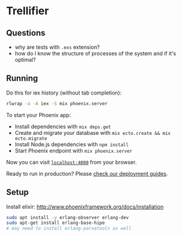 Trellifier
==========

Questions
---------
- why are tests with `.exs` extension?
- how do I know the structure of processes of the system and if it's optimal?

Running
-------
Do this for iex history (without tab completion):

```bash
rlwrap -a -A iex -S mix phoenix.server
```

To start your Phoenix app:

  * Install dependencies with `mix deps.get`
  * Create and migrate your database with `mix ecto.create && mix ecto.migrate`
  * Install Node.js dependencies with `npm install`
  * Start Phoenix endpoint with `mix phoenix.server`

Now you can visit [`localhost:4000`](http://localhost:4000) from your browser.

Ready to run in production? Please [check our deployment guides](http://www.phoenixframework.org/docs/deployment).

Setup
--------

Install elixir: http://www.phoenixframework.org/docs/installation

```bash
sudo apt install -y erlang-observer erlang-dev
sudo apt-get install erlang-base-hipe
# may need to install erlang-parsetools as well
```
